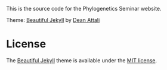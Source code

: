 This is the source code for the Phylogenetics Seminar website.

Theme: [Beautiful Jekyll](https://github.com/daattali/beautiful-jekyll) by [Dean Attali](http://deanattali.com)

License
=======

The [Beautiful Jekyll](https://github.com/daattali/beautiful-jekyll) theme is
available under the [MIT license](https://raw.githubusercontent.com/m-pilia/m-pilia.github.io/source/LICENSE).
